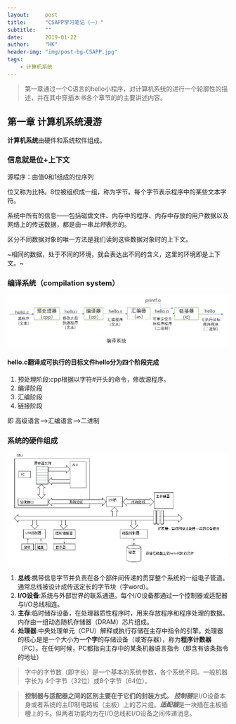 ```yaml
---
layout:     post
title:      "CSAPP学习笔记（一）"
subtitle:   ""
date:       2019-01-22
author:     "HK"
header-img: "img/post-bg-CSAPP.jpg"
tags:
    - 计算机系统
---
```


>第一章通过一个C语言的hello小程序，对计算机系统的进行一个轮廓性的描述，并在其中穿插本书各个章节的的主要讲述内容。

## 第一章 计算机系统漫游

**计算机系统**由硬件和系统软件组成。

### 信息就是位+上下文

源程序：由值0和1组成的位序列

位又称为比特。8位被组织成一组，称为字节。每个字节表示程序中的某些文本字符。

系统中所有的信息——包括磁盘文件、内存中的程序、内存中存放的用户数据以及网络上的传送数据，都是由一串*比特*表示的。

区分不同数据对象的唯一方法是我们读到这些数据对象时的上下文。

~相同的数据，处于不同的环境，就会表达出不同的含义，这里的环境即是上下文。~

### 编译系统（compilation system）

![img](https://github.com/Hkaren78/Hkaren78.github.io/raw/master/img/in-post/CSAPP1/cs.png)

#### hello.c翻译成可执行的目标文件hello分为四个阶段完成

1. 预处理阶段:cpp根据以字符#开头的命令，修改源程序。
2. 编译阶段
3. 汇编阶段
4. 链接阶段

即 高级语言—>汇编语言—>二进制

### 系统的硬件组成

![img](https://github.com/Hkaren78/Hkaren78.github.io/raw/master/img/in-post/CSAPP1/post-bg-system.jpg)

1. **总线**:携带信息字节并负责在各个部件间传递的贯穿整个系统的一组电子管道。通常总线被设计成传送定长的字节块（字word）。
2. **I/O设备**:系统与外部世界的联系通道。每个I/O设备都通过一个控制器或适配器与I/O总线相连。
3. **主存**:临时储存设备，在处理器质性程序时，用来存放程序和程序处理的数据。内存由一组动态随机存储器（DRAM）芯片组成。
4. **处理器**:中央处理单元（CPU）解释或执行存储在主存中指令的引擎。处理器的核心是是一个大小为**一个字**的存储设备（或寄存器），称为**程序计数器**（PC）。在任何时候，PC都指向主存中的某条机器语言指令（即含有该条指令的地址）

>字中的字节数（即字长）是一个基本的系统参数，各个系统不同。一般机器字长为 4个字节（32位）或8个字节（64位）。

>**控制器与适配器之间的区别主要在于它们的封装方式。** ***控制器***是I/O设备本身或者系统的主印制电路板（主板）上的芯片组。***适配器***是一块插在主板插槽上的卡。但两者功能均为在I/O总线和I/O设备之间传递消息。